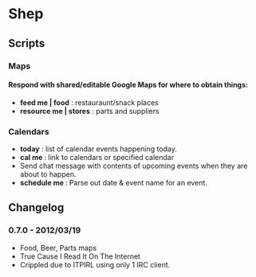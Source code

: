 # Shep

## Scripts

### Maps

#### Respond with shared/editable Google Maps for where to obtain things:

- **feed me | food** : restauraunt/snack places
- **resource me | stores** : parts and suppliers

### Calendars

- **today** : list of calendar events happening today.
- **cal me <calendar>** : link to calendars or specified calendar
- Send chat message with contents of upcoming events when they are about to happen.
- **schedule me <date><event>** : Parse out date & event name for an event.
  
## Changelog

### 0.7.0 - 2012/03/19

- Food, Beer, Parts maps
- True Cause I Read It On The Internet
- Crippled due to ITPIRL using only 1 IRC client.